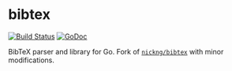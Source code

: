 # bibtex

[![Build Status](https://travis-ci.org/mmcloughlin/bibtex.svg?branch=master)](https://travis-ci.org/mmcloughlin/bibtex) [![GoDoc](https://godoc.org/github.com/mmcloughlin/bibtex?status.svg)](http://godoc.org/github.com/mmcloughlin/bibtex)

BibTeX parser and library for Go. Fork of [`nickng/bibtex`](https://github.com/nickng/bibtex) with minor modifications.


